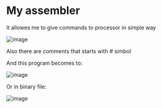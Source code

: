 # My assembler
It allowes me to give commands to processor in simple way

![image](https://github.com/CiberMonah/Calculator/assets/142305833/dc3a46c1-f8d1-49ab-b855-263eb2224617)

Also there are comments that starts with # simbol

And this program becomes to:

![image](https://github.com/CiberMonah/Calculator/assets/142305833/11cce03a-f094-4315-bba3-c2f4c52e29db)

Or in binary file:

![image](https://github.com/CiberMonah/Calculator/assets/142305833/dde97e42-a5cc-48e0-8dc9-13ac03898536)
